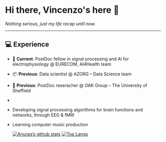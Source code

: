 
# Hi there, Vincenzo's here 👋  
*Nothing serious, just my life recap until now.*

---

## 💻 Experience
- 🧠 **Current**: PostDoc fellow in signal processing and AI for electrophysiology @ EURECOM, AI4Health team
- 📦 **Previous**: Data scientist  @ AZORG – Data Science team  
- 🏥 **Previous**: PostDoc reseracher @ OAK Group – The University of Sheffield  
-

- Developing signal processing algorithms for brain functions and networks, through EEG & fMRI
- Learning computer music production

  [![Anurag’s github stats](https://github-readme-stats.vercel.app/api?username=ehsaneqlimi)](https://github.com/ehsaneqlimi)
  [![Top Langs](https://github-readme-stats.vercel.app/api/top-langs/?username=ehsaneqlimi&layout=compact)](https://github.com/ehsaneqlimi)
<!--
**EhsanEqlimi/EhsanEqlimi** is a ✨ _special_ ✨ repository because its `README.md` (this file) appears on your GitHub profile.

Here are some ideas to get you started:

- 🔭 I’m currently working on neural signal processing (EEG)
- 🌱 I’m currently learning computer music production
- 👯 I’m looking to collaborate on brain data analysis (EEG, MEG, and fMRI)
- 🤔 I’m looking for help with computer music production
- 💬 Ask me about ...
- 📫 How to reach me: ...
- 😄 Pronouns: Fox
- ⚡ Fun fact: ...
[![Top Langs](https://github-readme-stats.vercel.app/api/top-langs/?username=ehsaneqlimi&layout=compact)](https://github.com/ehsaneqlimi)
-->

